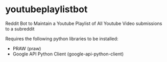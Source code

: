 youtubeplaylistbot
==================

Reddit Bot to Maintain a Youtube Playlist of All Youtube Video submissions to a subreddit

Requires the following python libraries to be installed:
- PRAW (praw)
- Google API Python Client (google-api-python-client)
